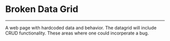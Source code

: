 # Broken Data Grid
---
A web page with hardcoded data and behavior. The datagrid will include CRUD functionality. These areas where one could incorperate a bug.
